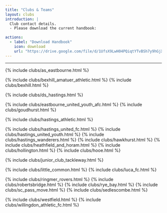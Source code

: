 ```yaml
---
title: "Clubs & Teams"
layout: clubs
introduction: |
  Club contact details.
  - Please download the current handbook:

actions:
  - label: "Download Handbook"
    icon: download
    url: "https://drive.google.com/file/d/1UfsX9LwH04PQiqtYTvBSh7y9hGjX_VrU/view?usp=sharing"   
---   
```


<hr>


{% include clubs/as_eastbourne.html %}
<!---
{% include clubs/beckley.html %}
-->
{% include clubs/bexhill_amatuer_athletic.html %}
{% include clubs/bexhill.html %}
<!---
{% include clubs/buckswood.html %}

{% include clubs/burwash.html %}

{% include clubs/crowhurst.html %}
-->
{% include clubs/ds_hastings.html %}
<!---
{% include clubs/eastbourne_borough.html %}
-->

{% include clubs/eastbourne_united_youth_afc.html %}
{% include clubs/goudhurst.html %}
<!---
{% include clubs/hadlow_down_hawks.html %}
-->
{% include clubs/hastings_athletic.html %}
<!---
{% include clubs/hastings_rangers.html %}
-->
{% include clubs/hastings_united_fc.html %}
{% include clubs/hastings_united_youth.html %}
{% include clubs/hastings_wanderers.html %}
{% include clubs/hawkhurst.html %}
{% include clubs/heathfield_and_horam.html %}
{% include clubs/hollington.html %}
{% include clubs/hooe.html %}
<!---
{% include clubs/hurst_green.html %}
-->
{% include clubs/junior_club_tackleway.html %}
<!---
{% include clubs/kingston_village.html %}
-->
{% include clubs/little_common.html %}
{% include clubs/luca_fc.html %}
<!---
{% include clubs/polegate_panthers.html %}
{% include clubs/premier_united.html %}
-->
{% include clubs/ringmer_rovers.html %}
{% include clubs/robertsbridge.html %}
{% include clubs/rye_bay.html %}
{% include clubs/sc_pass_move.html %}
{% include clubs/sedlescombe.html %}
<!---
{% include clubs/wadhurst.html %}
-->
{% include clubs/westfield.html %}
{% include clubs/willingdon_athletic_fc.html %}
<!---
{% include clubs/wittersham.html %}
-->

